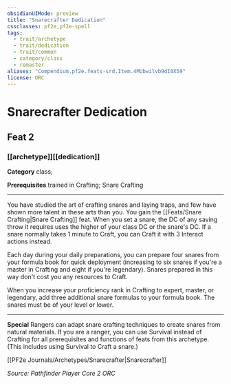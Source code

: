 ```yaml
---
obsidianUIMode: preview
title: "Snarecrafter Dedication"
cssclasses: pf2e,pf2e-spell
tags:
  - trait/archetype
  - trait/dedication
  - trait/common
  - category/class
  - remaster
aliases: "Compendium.pf2e.feats-srd.Item.4MUbwilvb9dI0X59"
license: ORC
---
```

# Snarecrafter Dedication
## Feat 2
### [[archetype]][[dedication]]

**Category** class; 



**Prerequisites** trained in Crafting; Snare Crafting
* * *
You have studied the art of crafting snares and laying traps, and few have shown more talent in these arts than you. You gain the [[Feats/Snare Crafting|Snare Crafting]] feat. When you set a snare, the DC of any saving throw it requires uses the higher of your class DC or the snare's DC. If a snare normally takes 1 minute to Craft, you can Craft it with 3 Interact actions instead.

Each day during your daily preparations, you can prepare four snares from your formula book for quick deployment (increasing to six snares if you're a master in Crafting and eight if you're legendary). Snares prepared in this way don't cost you any resources to Craft.

When you increase your proficiency rank in Crafting to expert, master, or legendary, add three additional snare formulas to your formula book. The snares must be of your level or lower.

* * *

**Special** Rangers can adapt snare crafting techniques to create snares from natural materials. If you are a ranger, you can use Survival instead of Crafting for all prerequisites and functions of feats from this archetype. (This includes using Survival to Craft a snare.)

[[PF2e Journals/Archetypes/Snarecrafter|Snarecrafter]]

*Source: Pathfinder Player Core 2*
*ORC*
